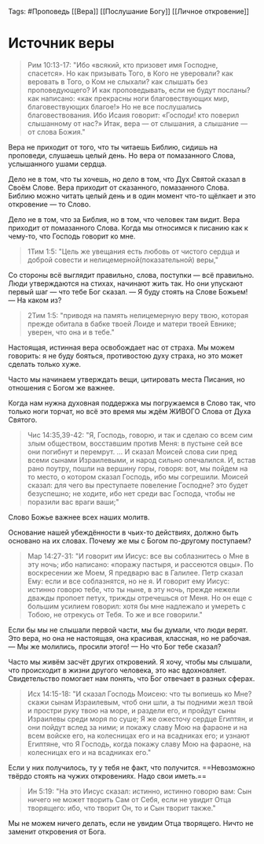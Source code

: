 Tags: #Проповедь
[[Вера]]
[[Послушание Богу]]
[[Личное откровение]]

# Источник веры

> Рим 10:13-17: "Ибо «всякий, кто призовет имя Господне, спасется». Но как призывать Того, в Кого не уверовали? как веровать в Того, о Ком не слыхали? как слышать без проповедующего? И как проповедывать, если не будут посланы? как написано: «как прекрасны ноги благовествующих мир, благовествующих благое!» Но не все послушались благовествования. Ибо Исаия говорит: «Господи! кто поверил слышанному от нас?» Итак, вера — от слышания, а слышание — от слова Божия."

Вера не приходит от того, что ты читаешь Библию, сидишь на проповеди, слушаешь целый день. Но вера от помазанного Слова, услышанного ушами сердца.

Дело не в том, что ты хочешь, но дело в том, что Дух Святой сказал в Своём Слове. 
Вера приходит от сказанного, помазанного Слова. Библию можно читать целый день и в один момент что-то щёлкает и это откровение — то Слово.

Дело не в том, что за Библия, но в том, что человек там видит. Вера приходит от помазанного Слова. Когда мы относимся к писанию как к чему-то, что Господь говорит ко мне. 

> 1Тим 1:5: "Цель же увещания есть любовь от чистого сердца и доброй совести и нелицемерной(показательной) веры,"

Со стороны всё выглядит правильно, слова, поступки — всё правильно. 
Люди утверждаются на стихах, начинают жить так.
Но они упускают первый шаг — что тебе Бог сказал. 
 — Я буду стоять на Слове Божьем!
 — На каком из?
 
 > 2Тим 1:5: "приводя на память нелицемерную веру твою, которая прежде обитала в бабке твоей Лоиде и матери твоей Евнике; уверен, что она и в тебе."
 
Настоящая, истинная вера освобождает нас от страха. Мы можем говорить: я не буду бояться, противостою духу страха, но это может сделать только хуже.

Часто мы начинаем утверждать вещи, цитировать места Писания, но отношения с Богом же важнее.

Когда нам нужна духовная поддержка мы погружаемся в Слово так, что только ноги торчат, но всё это время мы ждём ЖИВОГО Слова от Духа Святого.

> Чис 14:35,39-42: "Я, Господь, говорю, и так и сделаю со всем сим злым обществом, восставшим против Меня: в пустыне сей все они погибнут и перемрут. … И сказал Моисей слова сии пред всеми сынами Израилевыми, и народ сильно опечалился. И, встав рано поутру, пошли на вершину горы, говоря: вот, мы пойдем на то место, о котором сказал Господь, ибо мы согрешили. Моисей сказал: для чего вы преступаете повеление Господне? это будет безуспешно; не ходите, ибо нет среди вас Господа, чтобы не поразили вас враги ваши;"

Слово Божье важнее всех наших молитв. 

Основание нашей убеждённости в чьих-то действиях, должно быть основано на их словах. Почему же мы с Богом по-другому поступаем?

> Мар 14:27-31: "И говорит им Иисус: все вы соблазнитесь о Мне в эту ночь; ибо написано: «поражу пастыря, и рассеются овцы». По воскресении же Моем, Я предварю вас в Галилее. Петр сказал Ему: если и все соблазнятся, но не я. И говорит ему Иисус: истинно говорю тебе, что ты ныне, в эту ночь, прежде нежели дважды пропоет петух, трижды отречешься от Меня. Но он еще с большим усилием говорил: хотя бы мне надлежало и умереть с Тобою, не отрекусь от Тебя. То же и все говорили."

Если бы мы не слышали первой части, мы бы думали, что люди верят. Это вера, но она не настоящая, она красивая, классная, но не рабочая. 
 — Мы же молились, просили этого!
 — Но что Бог тебе сказал?

Часто мы живём засчёт других откровений. Я хочу, чтобы мы слышали, что происходит в жизни другого человека, это нас вдохновляет. Свидетельство помогает нам понять, что Бог отвечает в разных сферах.

> Исх 14:15-18: "И сказал Господь Моисею: что ты вопиешь ко Мне? скажи сынам Израилевым, чтоб они шли, а ты подними жезл твой и простри руку твою на море, и раздели его, и пройдут сыны Израилевы среди моря по суше; Я же ожесточу сердце Египтян, и они пойдут вслед за ними; и покажу славу Мою на фараоне и на всем войске его, на колесницах его и на всадниках его; и узнают Египтяне, что Я Господь, когда покажу славу Мою на фараоне, на колесницах его и на всадниках его."

Если у них получилось, ту у тебя не факт, что получится. ==Невозможно твёрдо стоять на чужих откровениях. Надо свои иметь.==

> Ин 5:19: "На это Иисус сказал: истинно, истинно говорю вам: Сын ничего не может творить Сам от Себя, если не увидит Отца творящего: ибо, что творит Он, то и Сын творит также."

Мы не можем ничего делать, если не увидим Отца творящего. Ничто не заменит откровения от Бога.

